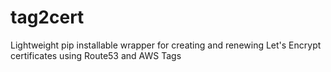 # tag2cert
Lightweight pip installable wrapper for creating and renewing Let's Encrypt certificates using Route53 and AWS Tags
